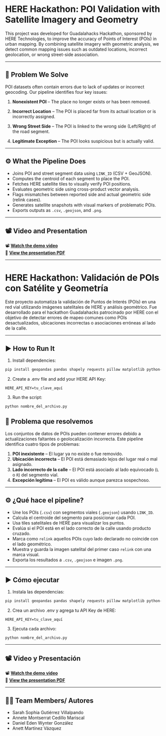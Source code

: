 # HERE Hackathon: POI Validation with Satellite Imagery and Geometry
This project was developed for Guadalahacks Hackathon, sponsored by HERE Technologies, to improve the accuracy of Points of Interest (POIs) in urban mapping. By combining satellite imagery with geometric analysis, we detect common mapping issues such as outdated locations, incorrect geolocation, or wrong street-side association.



---

## 🧩 Problem We Solve

POI datasets often contain errors due to lack of updates or incorrect geocoding. Our pipeline identifies four key issues:

1. **Nonexistent POI** – The place no longer exists or has been removed.
2. **Incorrect Location** – The POI is placed far from its actual location or is incorrectly assigned.
3. **Wrong Street Side** – The POI is linked to the wrong side (Left/Right) of the road segment.

4. **Legitimate Exception** – The POI looks suspicious but is actually valid.

---

## ⚙️ What the Pipeline Does

- Joins POI and street segment data using `LINK_ID` (CSV + GeoJSON).
- Computes the centroid of each segment to place the POI.
- Fetches HERE satellite tiles to visually verify POI positions.
- Evaluates geometric side using cross-product vector analysis.
- Flags mismatches between reported side and actual geometric side (relink cases).
- Generates satellite snapshots with visual markers of problematic POIs.
-  Exports outputs as `.csv`, `.geojson`, and `.png`.

---

##  📽️ Video and Presentation
📽️ **[Watch the demo video](HACKATHON%20PRESENTATION.mp4)**  
📄 **[View the presentation PDF](HERE%20Hackathon%20Solution.pdf)**

---


# HERE Hackathon: Validación de POIs con Satélite y Geometría

Este proyecto automatiza la validación de Puntos de Interés (POIs) en una red vial utilizando imágenes satelitales de HERE y análisis geométrico. Fue desarrollado para el hackathon Guadalahacks patrocinado por HERE con el objetivo de detectar errores de mapeo comunes como POIs desactualizados, ubicaciones incorrectas o asociaciones erróneas al lado de la calle.

---

## ▶️ How to Run It

1. Install dependencies:
```bash
pip install geopandas pandas shapely requests pillow matplotlib python-dotenv
```

2. Create a .env file and add your HERE API Key:
```env
HERE_API_KEY=tu_clave_aquí
```
3. Run the script:
```env
python nombre_del_archivo.py
```

## 🧩 Problema que resolvemos

Los conjuntos de datos de POIs pueden contener errores debido a actualizaciones faltantes o geolocalización incorrecta. Este pipeline identifica cuatro tipos de problemas:

1. **POI inexistente** – El lugar ya no existe o fue removido.
2. **Ubicación incorrecta** – El POI está demasiado lejos del lugar real o mal asignado.
3. **Lado incorrecto de la calle** – El POI está asociado al lado equivocado (`L` o `R`) del segmento vial.
4. **Excepción legítima** – El POI es válido aunque parezca sospechoso.

---

## ⚙️ ¿Qué hace el pipeline?

- Une los POIs (`.csv`) con segmentos viales (`.geojson`) usando `LINK_ID`.
- Calcula el centroide del segmento para posicionar cada POI.
- Usa tiles satelitales de HERE para visualizar los puntos.
- Evalúa si el POI está en el lado correcto de la calle usando producto cruzado.
- Marca como `relink` aquellos POIs cuyo lado declarado no coincide con el lado geométrico.
- Muestra y guarda la imagen satelital del primer caso `relink` con una marca visual.
- Exporta los resultados a `.csv`, `.geojson` e imagen `.png`.

---

## ▶️ Cómo ejecutar

1. Instala las dependencias:
```bash
pip install geopandas pandas shapely requests pillow matplotlib python-dotenv
```

2. Crea un archivo .env y agrega tu API Key de HERE:
```env
HERE_API_KEY=tu_clave_aquí
```
3. Ejecuta cada archivo:
```env
python nombre_del_archivo.py
```
---

## 📽️ Video y Presentación
📽️ **[Watch the demo video](HACKATHON%20PRESENTATION.mp4)**  
📄 **[View the presentation PDF](HERE%20Hackathon%20Solution.pdf)**

---

## 👩🏽 Team Members/ Autores
- Sarah Sophia Gutiérrez Villalpando
- Annete Montserrat Cedillo Mariscal
- Daniel Eden Wynter González
- Anett Martínez Vázquez

